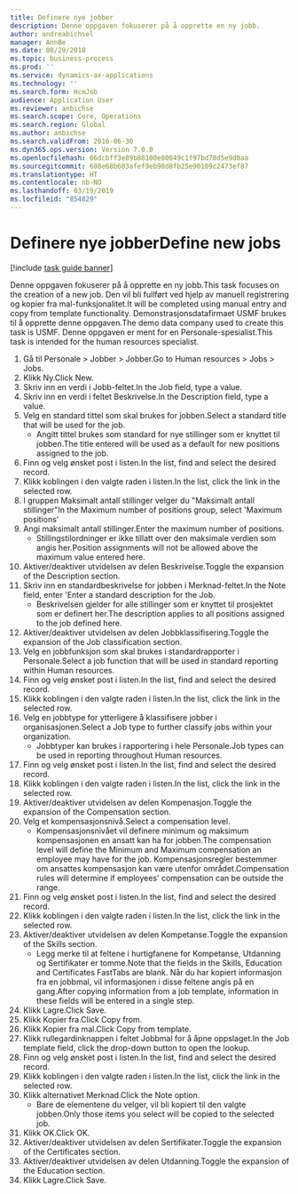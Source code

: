 ```yaml
---
title: Definere nye jobber
description: Denne oppgaven fokuserer på å opprette en ny jobb.
author: andreabichsel
manager: AnnBe
ms.date: 08/29/2018
ms.topic: business-process
ms.prod: ''
ms.service: dynamics-ax-applications
ms.technology: ''
ms.search.form: HcmJob
audience: Application User
ms.reviewer: anbichse
ms.search.scope: Core, Operations
ms.search.region: Global
ms.author: anbichse
ms.search.validFrom: 2016-06-30
ms.dyn365.ops.version: Version 7.0.0
ms.openlocfilehash: 66dcbff3e89b88100e80049c1f97bd78d5e9d0aa
ms.sourcegitcommit: 608e68b603afef9eb98d8fb25e90109c2473ef87
ms.translationtype: HT
ms.contentlocale: nb-NO
ms.lasthandoff: 03/19/2019
ms.locfileid: "854829"
---
```

# <a name="define-new-jobs"></a><span data-ttu-id="39d93-103">Definere nye jobber</span><span class="sxs-lookup"><span data-stu-id="39d93-103">Define new jobs</span></span>

[!include [task guide banner](../../includes/task-guide-banner.md)]

<span data-ttu-id="39d93-104">Denne oppgaven fokuserer på å opprette en ny jobb.</span><span class="sxs-lookup"><span data-stu-id="39d93-104">This task focuses on the creation of a new job.</span></span> <span data-ttu-id="39d93-105">Den vil bli fullført ved hjelp av manuell registrering og kopier fra mal-funksjonalitet.</span><span class="sxs-lookup"><span data-stu-id="39d93-105">It will be completed using manual entry and copy from template functionality.</span></span> <span data-ttu-id="39d93-106">Demonstrasjonsdatafirmaet USMF brukes til å opprette denne oppgaven.</span><span class="sxs-lookup"><span data-stu-id="39d93-106">The demo data company used to create this task is USMF.</span></span> <span data-ttu-id="39d93-107">Denne oppgaven er ment for en Personale-spesialist.</span><span class="sxs-lookup"><span data-stu-id="39d93-107">This task is intended for the human resources specialist.</span></span>

1. <span data-ttu-id="39d93-108">Gå til Personale > Jobber > Jobber.</span><span class="sxs-lookup"><span data-stu-id="39d93-108">Go to Human resources > Jobs > Jobs.</span></span>
2. <span data-ttu-id="39d93-109">Klikk Ny.</span><span class="sxs-lookup"><span data-stu-id="39d93-109">Click New.</span></span>
3. <span data-ttu-id="39d93-110">Skriv inn en verdi i Jobb-feltet.</span><span class="sxs-lookup"><span data-stu-id="39d93-110">In the Job field, type a value.</span></span>
4. <span data-ttu-id="39d93-111">Skriv inn en verdi i feltet Beskrivelse.</span><span class="sxs-lookup"><span data-stu-id="39d93-111">In the Description field, type a value.</span></span>
5. <span data-ttu-id="39d93-112">Velg en standard tittel som skal brukes for jobben.</span><span class="sxs-lookup"><span data-stu-id="39d93-112">Select a standard title that will be used for the job.</span></span> 
    * <span data-ttu-id="39d93-113">Angitt tittel brukes som standard for nye stillinger som er knyttet til jobben.</span><span class="sxs-lookup"><span data-stu-id="39d93-113">The title entered will be used as a default for new positions assigned to the job.</span></span>  
6. <span data-ttu-id="39d93-114">Finn og velg ønsket post i listen.</span><span class="sxs-lookup"><span data-stu-id="39d93-114">In the list, find and select the desired record.</span></span>
7. <span data-ttu-id="39d93-115">Klikk koblingen i den valgte raden i listen.</span><span class="sxs-lookup"><span data-stu-id="39d93-115">In the list, click the link in the selected row.</span></span>
8. <span data-ttu-id="39d93-116">I gruppen Maksimalt antall stillinger velger du "Maksimalt antall stillinger"</span><span class="sxs-lookup"><span data-stu-id="39d93-116">In the Maximum number of positions group, select 'Maximum positions'</span></span>
9. <span data-ttu-id="39d93-117">Angi maksimalt antall stillinger.</span><span class="sxs-lookup"><span data-stu-id="39d93-117">Enter the maximum number of positions.</span></span> 
    * <span data-ttu-id="39d93-118">Stillingstilordninger er ikke tillatt over den maksimale verdien som angis her.</span><span class="sxs-lookup"><span data-stu-id="39d93-118">Position assignments will not be allowed above the maximum value entered here.</span></span>  
10. <span data-ttu-id="39d93-119">Aktiver/deaktiver utvidelsen av delen Beskrivelse.</span><span class="sxs-lookup"><span data-stu-id="39d93-119">Toggle the expansion of the Description section.</span></span>
11. <span data-ttu-id="39d93-120">Skriv inn en standardbeskrivelse for jobben i Merknad-feltet.</span><span class="sxs-lookup"><span data-stu-id="39d93-120">In the Note field, enter 'Enter a standard description for the Job.</span></span>
    * <span data-ttu-id="39d93-121">Beskrivelsen gjelder for alle stillinger som er knyttet til prosjektet som er definert her.</span><span class="sxs-lookup"><span data-stu-id="39d93-121">The description applies to all positions assigned to the job defined here.</span></span>  
12. <span data-ttu-id="39d93-122">Aktiver/deaktiver utvidelsen av delen Jobbklassifisering.</span><span class="sxs-lookup"><span data-stu-id="39d93-122">Toggle the expansion of the Job classification section.</span></span>
13. <span data-ttu-id="39d93-123">Velg en jobbfunksjon som skal brukes i standardrapporter i Personale.</span><span class="sxs-lookup"><span data-stu-id="39d93-123">Select a job function that will be used in standard reporting within Human resources.</span></span>
14. <span data-ttu-id="39d93-124">Finn og velg ønsket post i listen.</span><span class="sxs-lookup"><span data-stu-id="39d93-124">In the list, find and select the desired record.</span></span>
15. <span data-ttu-id="39d93-125">Klikk koblingen i den valgte raden i listen.</span><span class="sxs-lookup"><span data-stu-id="39d93-125">In the list, click the link in the selected row.</span></span>
16. <span data-ttu-id="39d93-126">Velg en jobbtype for ytterligere å klassifisere jobber i organisasjonen.</span><span class="sxs-lookup"><span data-stu-id="39d93-126">Select a Job type to further classify jobs within your organization.</span></span> 
    * <span data-ttu-id="39d93-127">Jobbtyper kan brukes i rapportering i hele Personale.</span><span class="sxs-lookup"><span data-stu-id="39d93-127">Job types can be used in reporting throughout Human resources.</span></span>  
17. <span data-ttu-id="39d93-128">Finn og velg ønsket post i listen.</span><span class="sxs-lookup"><span data-stu-id="39d93-128">In the list, find and select the desired record.</span></span>
18. <span data-ttu-id="39d93-129">Klikk koblingen i den valgte raden i listen.</span><span class="sxs-lookup"><span data-stu-id="39d93-129">In the list, click the link in the selected row.</span></span>
19. <span data-ttu-id="39d93-130">Aktiver/deaktiver utvidelsen av delen Kompenasjon.</span><span class="sxs-lookup"><span data-stu-id="39d93-130">Toggle the expansion of the Compensation section.</span></span>
20. <span data-ttu-id="39d93-131">Velg et kompensasjonsnivå.</span><span class="sxs-lookup"><span data-stu-id="39d93-131">Select a compensation level.</span></span>
    * <span data-ttu-id="39d93-132">Kompensasjonsnivået vil definere minimum og maksimum kompensasjonen en ansatt kan ha for jobben.</span><span class="sxs-lookup"><span data-stu-id="39d93-132">The compensation level will define the Minimum and Maximum compensation an employee may have for the job.</span></span> <span data-ttu-id="39d93-133">Kompensasjonsregler bestemmer om ansattes kompensasjon kan være utenfor området.</span><span class="sxs-lookup"><span data-stu-id="39d93-133">Compensation rules will determine if employees' compensation can be outside the range.</span></span>  
21. <span data-ttu-id="39d93-134">Finn og velg ønsket post i listen.</span><span class="sxs-lookup"><span data-stu-id="39d93-134">In the list, find and select the desired record.</span></span>
22. <span data-ttu-id="39d93-135">Klikk koblingen i den valgte raden i listen.</span><span class="sxs-lookup"><span data-stu-id="39d93-135">In the list, click the link in the selected row.</span></span>
23. <span data-ttu-id="39d93-136">Aktiver/deaktiver utvidelsen av delen Kompetanse.</span><span class="sxs-lookup"><span data-stu-id="39d93-136">Toggle the expansion of the Skills section.</span></span>
    * <span data-ttu-id="39d93-137">Legg merke til at feltene i hurtigfanene for Kompetanse, Utdanning og Sertifikater er tomme.</span><span class="sxs-lookup"><span data-stu-id="39d93-137">Note that the fields in the Skills, Education and Certificates FastTabs are blank.</span></span> <span data-ttu-id="39d93-138">Når du har kopiert informasjon fra en jobbmal, vil informasjonen i disse feltene angis på en gang.</span><span class="sxs-lookup"><span data-stu-id="39d93-138">After copying information from a job template, information in these fields will be entered in a single step.</span></span>   
24. <span data-ttu-id="39d93-139">Klikk Lagre.</span><span class="sxs-lookup"><span data-stu-id="39d93-139">Click Save.</span></span>
25. <span data-ttu-id="39d93-140">Klikk Kopier fra.</span><span class="sxs-lookup"><span data-stu-id="39d93-140">Click Copy from.</span></span>
26. <span data-ttu-id="39d93-141">Klikk Kopier fra mal.</span><span class="sxs-lookup"><span data-stu-id="39d93-141">Click Copy from template.</span></span>
27. <span data-ttu-id="39d93-142">Klikk rullegardinknappen i feltet Jobbmal for å åpne oppslaget.</span><span class="sxs-lookup"><span data-stu-id="39d93-142">In the Job template field, click the drop-down button to open the lookup.</span></span>
28. <span data-ttu-id="39d93-143">Finn og velg ønsket post i listen.</span><span class="sxs-lookup"><span data-stu-id="39d93-143">In the list, find and select the desired record.</span></span>
29. <span data-ttu-id="39d93-144">Klikk koblingen i den valgte raden i listen.</span><span class="sxs-lookup"><span data-stu-id="39d93-144">In the list, click the link in the selected row.</span></span>
30. <span data-ttu-id="39d93-145">Klikk alternativet Merknad.</span><span class="sxs-lookup"><span data-stu-id="39d93-145">Click the Note option.</span></span>
    * <span data-ttu-id="39d93-146">Bare de elementene du velger, vil bli kopiert til den valgte jobben.</span><span class="sxs-lookup"><span data-stu-id="39d93-146">Only those items you select will be copied to the selected job.</span></span>    
31. <span data-ttu-id="39d93-147">Klikk OK.</span><span class="sxs-lookup"><span data-stu-id="39d93-147">Click OK.</span></span>
32. <span data-ttu-id="39d93-148">Aktiver/deaktiver utvidelsen av delen Sertifikater.</span><span class="sxs-lookup"><span data-stu-id="39d93-148">Toggle the expansion of the Certificates section.</span></span>
33. <span data-ttu-id="39d93-149">Aktiver/deaktiver utvidelsen av delen Utdanning.</span><span class="sxs-lookup"><span data-stu-id="39d93-149">Toggle the expansion of the Education section.</span></span>
34. <span data-ttu-id="39d93-150">Klikk Lagre.</span><span class="sxs-lookup"><span data-stu-id="39d93-150">Click Save.</span></span>

